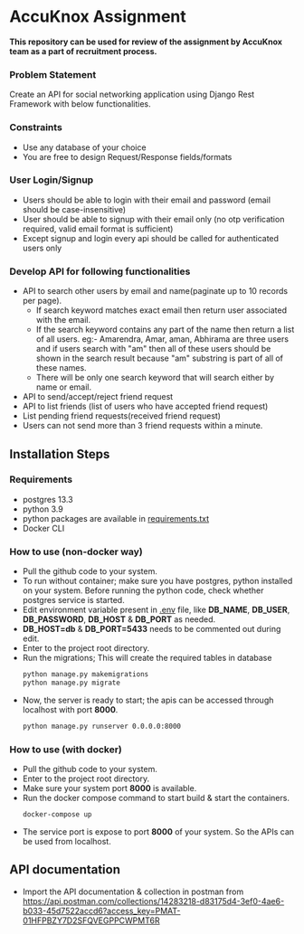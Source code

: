 # AccuKnox Assignment
**This repository can be used for review of the assignment by AccuKnox team as a part of recruitment process.**

### Problem Statement
Create an API for social networking application using Django Rest Framework with
below functionalities.

### Constraints
- Use any database of your choice
- You are free to design Request/Response fields/formats

### User Login/Signup
- Users should be able to login with their email and password (email should be case-insensitive)
- User should be able to signup with their email only (no otp verification required, valid email format is sufficient)
- Except signup and login every api should be called for authenticated users only

### Develop API for following functionalities
- API to search other users by email and name(paginate up to 10 records per page).
  - If search keyword matches exact email then return user associated with the
  email.
  - If the search keyword contains any part of the name then return a list of all
  users.
  eg:- Amarendra, Amar, aman, Abhirama are three users and if users search with "am"
  then all of these users should be shown in the search result because "am"
  substring is part of all of these names.
  - There will be only one search keyword that will search either by name or email.
- API to send/accept/reject friend request
- API to list friends (list of users who have accepted friend request)
- List pending friend requests(received friend request)
- Users can not send more than 3 friend requests within a minute.

## Installation Steps
### Requirements
- postgres 13.3
- python 3.9
- python packages are available in [requirements.txt](./requirements.txt)
- Docker CLI

### How to use (non-docker way)
- Pull the github code to your system.
- To run without container; make sure you have postgres, python installed on your system. Before running the python
code, check whether postgres service is started.
- Edit environment variable present in [.env](./.env) file, like **DB_NAME**, **DB_USER**, **DB_PASSWORD**, **DB_HOST**
& **DB_PORT** as needed.
- **DB_HOST=db** & **DB_PORT=5433** needs to be commented out during edit.
- Enter to the project root directory.
- Run the migrations; This will create the required tables in database
  ```bash
  python manage.py makemigrations
  python manage.py migrate
  ```
- Now, the server is ready to start; the apis can be accessed through localhost with port **8000**.
  ```bash
  python manage.py runserver 0.0.0.0:8000
  ```

### How to use (with docker)
- Pull the github code to your system.
- Enter to the project root directory.
- Make sure your system port **8000** is available.
- Run the docker compose command to start build & start the containers.
  ```bash
  docker-compose up
  ```
- The service port is expose to port **8000** of your system. So the APIs can be used from localhost.

## API documentation
- Import the API documentation & collection in postman from 
https://api.postman.com/collections/14283218-d83175d4-3ef0-4ae6-b033-45d7522accd6?access_key=PMAT-01HFPBZY7D2SFQVEGPPCWPMT6R
